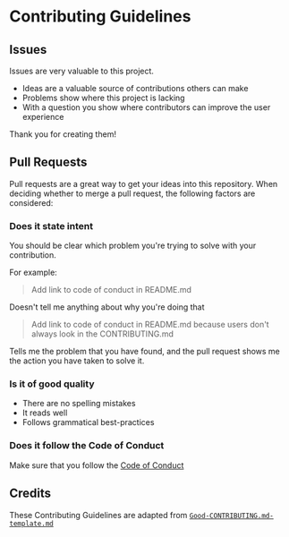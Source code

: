 # Contributing Guidelines

## Issues

Issues are very valuable to this project.

- Ideas are a valuable source of contributions others can make
- Problems show where this project is lacking
- With a question you show where contributors can improve the user experience

Thank you for creating them!

## Pull Requests

Pull requests are a great way to get your ideas into this repository. When deciding whether to merge a pull request, the following factors are considered:

### Does it state intent

You should be clear which problem you're trying to solve with your contribution.

For example:

> Add link to code of conduct in README.md

Doesn't tell me anything about why you're doing that

> Add link to code of conduct in README.md because users don't always look in the CONTRIBUTING.md

Tells me the problem that you have found, and the pull request shows me the action you have taken to solve it.

### Is it of good quality

- There are no spelling mistakes
- It reads well
- Follows grammatical best-practices

### Does it follow the Code of Conduct

Make sure that you follow the [Code of Conduct](CODE_OF_CONDUCT.md)

## Credits

These Contributing Guidelines are adapted from [`Good-CONTRIBUTING.md-template.md`](https://gist.github.com/PurpleBooth/b24679402957c63ec426)

